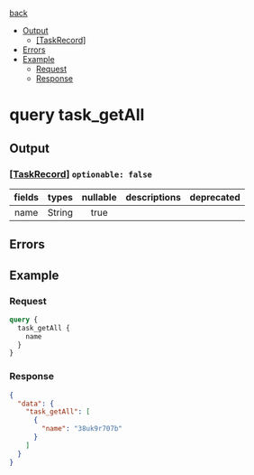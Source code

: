 [back](../tableOfContent.md)
* [Output](#output)
  * [[TaskRecord]](#[taskrecord]-optionable-false)
* [Errors](#errors)
* [Example](#example)
  * [Request](#request)
  * [Response](#response)

# query task_getAll
 
## Output
### [[TaskRecord]](../assets/types/taskrecord.md) `optionable: false`
| fields |types |nullable |descriptions |deprecated |
| :----:  |:---:  |:--------:  |:----------:  |:--------:  |
| name |String |true | | 

## Errors
## Example
### Request
```graphql
query {
  task_getAll {
    name
  }
}
```
### Response
```json
{
  "data": {
    "task_getAll": [
      {
        "name": "38uk9r707b"
      }
    ]
  }
}
```